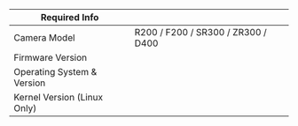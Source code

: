 | Required Info  |   |
|---|---|
| Camera Model | R200 / F200 / SR300 / ZR300 / D400 | 
| Firmware Version |   | 
| Operating System & Version |   |
| Kernel Version (Linux Only)  |   |